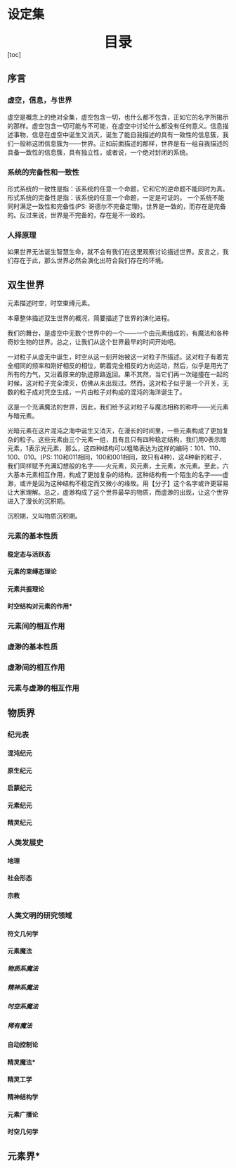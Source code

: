 # 设定集
<center><font size=6 style="font-weight: bold">目录</font></center>
[toc]

## 序言
### 虚空，信息，与世界
虚空是概念上的绝对全集，虚空包含一切，也什么都不包含，正如它的名字所揭示的那样。虚空包含一切可能与不可能，在虚空中讨论什么都没有任何意义。信息描述事物，信息在虚空中诞生又消灭，诞生了能自我描述的具有一致性的信息簇，我们一般称这团信息簇为——世界。正如前面描述的那样，世界是有一组自我描述的具备一致性的信息簇，具有独立性，或者说，一个绝对封闭的系统。

### 系统的完备性和一致性
形式系统的一致性是指：该系统的任意一个命题，它和它的逆命题不能同时为真。
形式系统的完备性是指：该系统的任意一个命题，一定是可证的。
一个系统不能同时满足一致性和完备性(PS: 哥德尔不完备定理)，世界是一致的，而存在是完备的。反过来说，世界是不完备的，存在是不一致的。

### 人择原理
如果世界无法诞生智慧生命，就不会有我们在这里观察讨论描述世界。反言之，我们存在于此，那么世界必然会演化出符合我们存在的环境。

## 双生世界

元素描述时空，时空束缚元素。

本章整体描述双生世界的概况，简要描述了世界的演化进程。

我们的舞台，是虚空中无数个世界中的一个——一个由元素组成的，有魔法和各种奇妙生物的世界。总之，让我们从这个世界最早的时间开始吧。

一对粒子从虚无中诞生，时空从这一刻开始被这一对粒子所描述。这对粒子有着完全相同的频率和刚好相反的相位，朝着完全相反的方向运动，然后，似乎是用光了所有的力气，又沿着原来的轨迹原路返回。果不其然，当它们再一次碰撞在一起的时候，这对粒子完全湮灭，仿佛从未出现过。然而，这对粒子似乎是一个开关，无数的粒子成对凭空生成，一片由粒子对构成的混沌的海洋诞生了。

这是一个充满魔法的世界，因此，我们给予这对粒子与魔法相称的称呼——光元素与暗元素。

光暗元素在这片混沌之海中诞生又消灭，在漫长的时间里，一些元素构成了更加复杂的粒子。这些元素由三个元素一组，且有且只有四种稳定结构，我们用0表示暗元素，1表示光元素，那么，这四种结构可以粗略表达为这样的编码：101、110、100、010。(PS: 110和011相同，100和001相同，故只有4种)，这4种新的粒子，我们同样赋予充满幻想般的名字——火元素，风元素，土元素，水元素。至此，六大基本元素相互作用，构成了更加复杂的结构。这种结构有一个陌生的名字——虚渺，或许是因为这种结构不稳定而又微小的缘故。用【分子】这个名字或许更容易让大家理解。总之，虚渺构成了这个世界最早的物质，而虚渺的出现，让这个世界进入了漫长的沉积期。

沉积期，又叫物质沉积期。

### 元素的基本性质
#### 稳定态与活跃态
#### 元素的束缚态理论
#### 元素共振理论
#### 时空结构对元素的作用*
### 元素间的相互作用
### 虚渺的基本性质
### 虚渺间的相互作用
### 元素与虚渺的相互作用
## 物质界
### 纪元表
#### 混沌纪元
#### 原生纪元
#### 启蒙纪元
#### 元素纪元
#### 精灵纪元
### 人类发展史
#### 地理
#### 社会形态
#### 宗教
### 人类文明的研究领域
#### 符文几何学
#### 元素魔法
##### 物质系魔法
##### 精神系魔法
##### 时空系魔法
##### 稀有魔法
#### 自动控制论
#### 精灵魔法*
#### 精灵工学
#### 精神结构学
#### 元素广播论
#### 时空几何学
## 元素界*